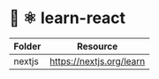 # 🧠 ⚛ learn-react

| Folder | Resource                   |
| ------ | -------------------------- |
| nextjs | <https://nextjs.org/learn> |
